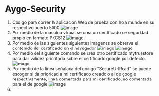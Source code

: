 # Aygo-Security

1. Codigo para correr la aplicacion Web de prueba con hola mundo en su respectivo puerto 5000
![image](https://user-images.githubusercontent.com/71477601/142749270-ec07f0e3-0db7-4a72-a4f6-a87cc8b3a507.png)
2. Por medio de la maquina virtual se crea un certificado de seguridad propio en formato PKCS12
![image](https://user-images.githubusercontent.com/71477601/142749314-0971b615-336f-48b3-b750-9c6bf2099eb8.png)
3. Por medio de las siguientes siguientes imagenes se observa el contenido del certificado en el navegador
![image](https://user-images.githubusercontent.com/71477601/142749357-d836e60b-7c48-40e3-b186-e51829b9149f.png)
![image](https://user-images.githubusercontent.com/71477601/142749363-4d59fd52-a738-4261-96ce-b12b6a40fb9e.png)
4. Por medio del siguiente comando se crea otro certificado mytruestore para dar validez prioritaria sobre el certificado google por defecto.
![image](https://user-images.githubusercontent.com/71477601/142749448-1d6c9e7d-d045-41b2-ba94-bc0ed0e9331f.png)
5. Por medio de la linea señalada del codigo "SecureUrlRead" se puede escoger si da prioridad a mi certificado creado o al de google respectivamente,
   linea comentada para mi certificado, no comentada para el de google
   ![image](https://user-images.githubusercontent.com/71477601/142749488-af5e5d14-66f6-4e9d-9e26-d0f526b8391b.png)
6.



